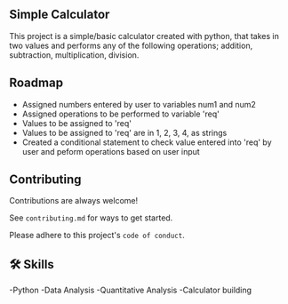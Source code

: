 
## Simple Calculator

This project is a simple/basic calculator created with python, that takes in two values  and performs any of the following operations; addition, subtraction, multiplication, division.




## Roadmap

-   Assigned numbers entered by user to variables num1 and num2
-   Assigned operations to be performed to variable 'req'
-   Values to be assigned to 'req'
-   Values to be assigned to 'req' are in 1, 2, 3, 4, as strings
-   Created a conditional statement to check value entered into 'req' by user and peform operations based on user input



## Contributing

Contributions are always welcome!

See `contributing.md` for ways to get started.

Please adhere to this project's `code of conduct`.


## 🛠 Skills
-Python
-Data Analysis
-Quantitative Analysis
-Calculator building

